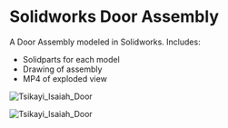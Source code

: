 # Solidworks Door Assembly
A Door Assembly modeled in Solidworks. Includes:
* Solidparts for each model
* Drawing of assembly
* MP4 of exploded view

![Tsikayi_Isaiah_Door](https://github.com/user-attachments/assets/f8cf0e33-67c7-45b6-8200-23ea88c419b6)

![Tsikayi_Isaiah_Door](https://github.com/user-attachments/assets/c982aa3b-f577-4d8f-a4e4-b6797e2e4e53)
